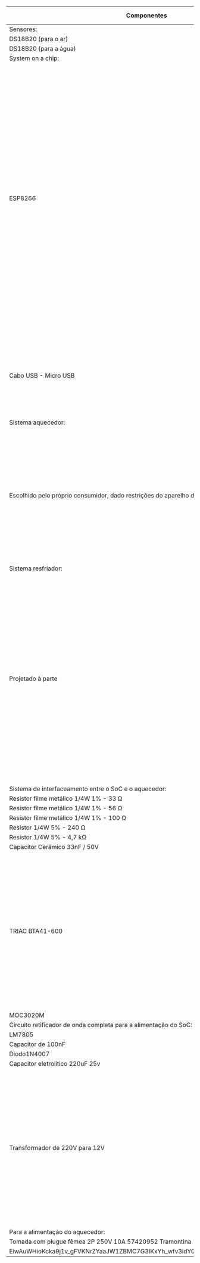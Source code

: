 Componentes | Datasheet ou Ficha Técnica | Justificativa da escolha |
-- | -- | -- |
Sensores: |   |   | 
DS18B20 (para o ar) | 1 | 10 |
DS18B20 (para a água) | 1 | 14 | 
System on a chip: |   |   |
ESP8266 | https://pdf1.alldatasheet.com/datasheet-pdf/view/1132995/ESPRESSIF/ESP8266.html | O System on Chip ESP8266 foi escolhido para ser utilizado neste projeto por corresponder a um controlador relativamente simples que possui integrado um módulo que permite o estabelecimento de comunicação via Wi-fi, o que é crucial para a transmissão dos relatórios gerados para a nuvem (de acordo com a ideia central do projeto do aquário inteligente). Outro motivo corresponde à sua capacidade de estabelecer comunicação pelo protocolo I2C, utilizada para a operação de um sistema refrigerador (não projetado). |
Cabo USB - Micro USB | - | A princípio seria utilizado para se programar o SoC empregado no projeto através de um computador com uma IDE (Ambiente de Desenvolvimento Integrado). |
Sistema aquecedor: |   |   | 
Escolhido pelo próprio consumidor, dado restrições do aparelho de controle | - | Dependendo do aquário no qual o sistema será aplicado diferentes tipos de sistemas aquecedores podem ser requeridos, de forma com que a escolha deva ser tomada pelo próprio consumidor (considerando a operação do sistema de controle). | 
Sistema resfriador: |   |   |
Projetado à parte |   | Atualmente tem-se que os sistemas refrigeradores que apresentam maior eficiência correspondem à resfriadores termodinâmicos denominados de "Chillers", que por normalmente apresentarem um controle já embutido de temperatura acabariam por dificultar sua integração com o sistema projetado, desta forma tem-se que seu projeto seria realizado à parte e então integrado ao do sistema de controle. |
Sistema de interfaceamento entre o SoC e o aquecedor: |   |   |  
Resistor filme metálico 1/4W 1% - 33 Ω | 1 | 0,15 |
Resistor filme metálico 1/4W 1% - 56 Ω | 1 | 0,1 |
Resistor filme metálico 1/4W 1% - 100 Ω | 1 | 0,21 | 
Resistor 1/4W 5% - 240 Ω | 1 | 0,05 |
Resistor 1/4W 5% - 4,7 kΩ | 2 | 0,05 |
Capacitor Cerâmico 33nF / 50V | 1 | 0,14 |
TRIAC BTA41-600 | https://www.baudaeletronica.com.br/triac-bta41-600.html?gclid=Cj0KCQjwmZejBhC_ARIsAGhCqndPYXh0QL_n650W_XxhjM_BYkFvXZbdkZvSSor0seZzj2QmbDE0zwgaAmOREALw_wcB | Utilizado para realizar o controle da potência do sistema aquecedor, através de sua operação em conjunto de um sistema específico que permite esse controle pelo método de modulação por lagura de pulso (PWM), utilizando para tanto também o controlador ESP8266. |
MOC3020M | 1 | 3,53 |
Circuito retificador de onda completa para a alimentação do SoC: |   |   | 
LM7805 | 1 | 3 |
Capacitor de 100nF | 2 | 0,2 |
Diodo1N4007 | 5 | 0,2 |
Capacitor eletrolítico 220uF 25v | 1 | 0,35 | 
Transformador de 220V para 12V | https://produto.mercadolivre.com.br/MLB-3276527293-conversor-de-tenso-220v-para-12v-transformador-eletrnico-i-_JM?matt_tool=54307261&matt_word=&matt_source=google&matt_campaign_id=14302215582&matt_ad_group_id=134553712308&matt_match_type=&matt_network=g&matt_device=c&matt_creative=539425529689&matt_keyword=&matt_ad_position=&matt_ad_type=pla&matt_merchant_id=623194816&matt_product_id=MLB3276527293&matt_product_partition_id=1802672036537&matt_target_id=pla-1802672036537&gclid=CjwKCAjwgqejBhBAEiwAuWHioJUjP2nSSHbEiWERYT_BIw9dajKQbRiMtEKUTwAVvxpAHGNx5dkc4hoCR28QAvD_BwE | Aplicado para se reduzir a tensão da rede para uma que pode ser retificada facilmente para se estabelecer uma tensão adequada para a alimentação do sistema de controle (de forma com que sua alimentação possa ser realizada em conjunto com a dos sistemas atuadores, não requerendo um cabo adicional). | 
Para a alimentação do aquecedor: |   |   |   
Tomada com plugue fêmea 2P 250V 10A 57420952 Tramontina | https://www.dimensional.com.br/plugue-femea-2p-250v-10a-57420952-tramontina/p?idsku=192830&gclid=CjwKCAjwgqejBhBA
EiwAuWHioKcka9j1v_gFVKNrZYaaJW1ZBMC7G3IKxYh_wfv3idYQUSwBucLkwxoCQvcQAvD_BwE | Utilizada para permitir uma fácil alimentação tanto do sistema de controle quanto dos sistemas atuadores (de aquecimento e resfriamento). |

